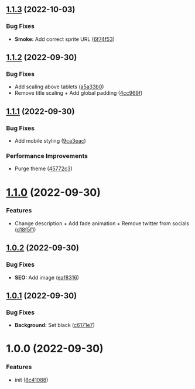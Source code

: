 ## [1.1.3](https://github.com/bamdadsabbagh/silentshadows--landing-page/compare/v1.1.2...v1.1.3) (2022-10-03)


### Bug Fixes

* **Smoke:** Add correct sprite URL ([6f74f53](https://github.com/bamdadsabbagh/silentshadows--landing-page/commit/6f74f5382fa550ce96db9bb83fb1e0b61056f019))

## [1.1.2](https://github.com/bamdadsabbagh/silentshadows--landing-page/compare/v1.1.1...v1.1.2) (2022-09-30)


### Bug Fixes

* Add scaling above tablets ([a5a33b0](https://github.com/bamdadsabbagh/silentshadows--landing-page/commit/a5a33b0f0070d47fd6427767e0f816d1accc5d69))
* Remove title scaling + Add global padding ([4cc969f](https://github.com/bamdadsabbagh/silentshadows--landing-page/commit/4cc969fb002a33ead728c7b72d54bde31bb17da0))

## [1.1.1](https://github.com/bamdadsabbagh/silentshadows--landing-page/compare/v1.1.0...v1.1.1) (2022-09-30)


### Bug Fixes

* Add mobile styling ([9ca3eac](https://github.com/bamdadsabbagh/silentshadows--landing-page/commit/9ca3eac397819ef53b9ee72a325bf4a795b6b797))


### Performance Improvements

* Purge theme ([45772c3](https://github.com/bamdadsabbagh/silentshadows--landing-page/commit/45772c331b5752f8e0d1f9e986ebfe79de4340f7))

# [1.1.0](https://github.com/bamdadsabbagh/silentshadows--landing-page/compare/v1.0.2...v1.1.0) (2022-09-30)


### Features

* Change description + Add fade animation + Remove twitter from socials ([d18f5f1](https://github.com/bamdadsabbagh/silentshadows--landing-page/commit/d18f5f1290957eec852a45bc7468753e48685c05))

## [1.0.2](https://github.com/bamdadsabbagh/silentshadows--landing-page/compare/v1.0.1...v1.0.2) (2022-09-30)


### Bug Fixes

* **SEO:** Add image ([eaf8316](https://github.com/bamdadsabbagh/silentshadows--landing-page/commit/eaf8316c98a193ebdc96e76accb4678a1f080cb3))

## [1.0.1](https://github.com/bamdadsabbagh/silentshadows--landing-page/compare/v1.0.0...v1.0.1) (2022-09-30)


### Bug Fixes

* **Background:** Set black ([c6171e7](https://github.com/bamdadsabbagh/silentshadows--landing-page/commit/c6171e7239d87b2d875d915fb5098434cdc7f13d))

# 1.0.0 (2022-09-30)


### Features

* init ([8c41088](https://github.com/bamdadsabbagh/silentshadows--landing-page/commit/8c410887c3338bbfeddbf5cdec26b0561504983c))
